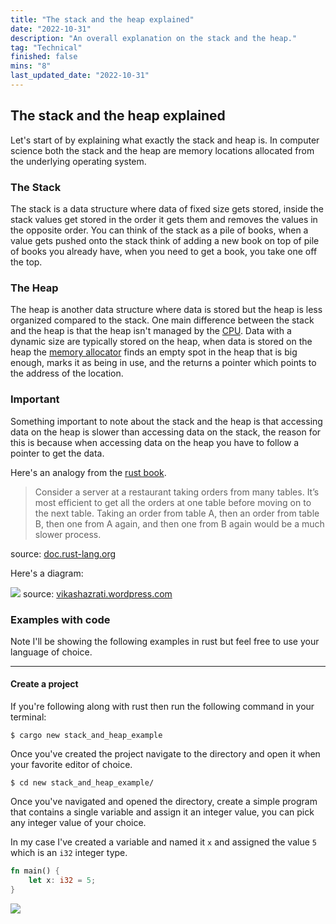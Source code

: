```yaml
---
title: "The stack and the heap explained"
date: "2022-10-31"
description: "An overall explanation on the stack and the heap."
tag: "Technical"
finished: false
mins: "8"
last_updated_date: "2022-10-31"
---
```


## The stack and the heap explained

Let's start of by explaining what exactly the stack and heap is. In computer science both the stack and the heap are memory locations allocated from the underlying operating system.

### The Stack

The stack is a data structure where data of fixed size gets stored, inside the stack values get stored in the order it gets them and removes the values in the opposite order. You can think of the stack as a pile of books, when a value gets pushed onto the stack think of adding a new book on top of pile of books you already have, when you need to get a book, you take one off the top.

### The Heap

The heap is another data structure where data is stored but the heap is less organized compared to the stack. One main difference between the stack and the heap is that the heap isn't managed by the [CPU](https://en.wikipedia.org/wiki/Central_processing_unit). Data with a dynamic size are typically stored on the heap, when data is stored on the heap the [memory allocator](https://en.wikipedia.org/wiki/Memory_management) finds an empty spot in the heap that is big enough, marks it as being in use, and the returns a pointer which points to the address of the location.

### Important

Something important to note about the stack and the heap is that accessing data on the heap is slower than accessing data on the stack, the reason for this is because when accessing data on the heap you have to follow a pointer to get the data.

Here's an analogy from the [rust book](https://doc.rust-lang.org/book/).

> Consider a server at a restaurant taking orders from many tables. It’s most efficient to get all the orders at one table before moving on to the next table. Taking an order from table A, then an order from table B, then one from A again, and then one from B again would be a much slower process.

source: [doc.rust-lang.org](https://doc.rust-lang.org/book/ch04-01-what-is-ownership.html#the-stack-and-the-heap)

Here's a diagram:

![](/post/stack-and-heap-explained/stack_and_heap.png)
source: [vikashazrati.wordpress.com](https://vikashazrati.wordpress.com/2007/10/01/quicktip-java-basics-stack-and-heap/)

### Examples with code

Note I'll be showing the following examples in rust but feel free to use your language of choice.

---

#### Create a project

If you're following along with rust then run the following command in your terminal:

```
$ cargo new stack_and_heap_example
```

Once you've created the project navigate to the directory and open it when your favorite editor of choice.

```
$ cd new stack_and_heap_example/
```

Once you've navigated and opened the directory, create a simple program that contains a single variable and assign it an integer value, you can pick any integer value of your choice.

In my case I've created a variable and named it `x` and assigned the value `5` which is an `i32` integer type.

```rs
fn main() {
    let x: i32 = 5;
}
```

![](/post/stack-and-heap-explained/figure_one.png)
